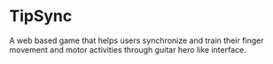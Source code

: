 # TipSync
A web based game that helps users synchronize and train their finger movement and motor activities through guitar hero like interface.
